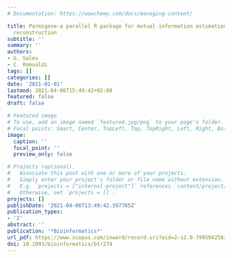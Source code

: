 ```yaml
---
# Documentation: https://wowchemy.com/docs/managing-content/

title: Parmigene-a parallel R package for mutual information estimation and gene network
  reconstruction
subtitle: ''
summary: ''
authors:
- G. Sales
- C. Romualdi
tags: []
categories: []
date: '2011-01-01'
lastmod: 2021-04-06T15:49:42+02:00
featured: false
draft: false

# Featured image
# To use, add an image named `featured.jpg/png` to your page's folder.
# Focal points: Smart, Center, TopLeft, Top, TopRight, Left, Right, BottomLeft, Bottom, BottomRight.
image:
  caption: ''
  focal_point: ''
  preview_only: false

# Projects (optional).
#   Associate this post with one or more of your projects.
#   Simply enter your project's folder or file name without extension.
#   E.g. `projects = ["internal-project"]` references `content/project/deep-learning/index.md`.
#   Otherwise, set `projects = []`.
projects: []
publishDate: '2021-04-06T13:49:42.597765Z'
publication_types:
- '2'
abstract: ''
publication: '*Bioinformatics*'
url_pdf: https://www.scopus.com/inward/record.uri?eid=2-s2.0-79959425839&doi=10.1093%2fbioinformatics%2fbtr274&partnerID=40&md5=0d9a08b8b74aac8a1d9fbb6f1cab7374
doi: 10.1093/bioinformatics/btr274
---
```

